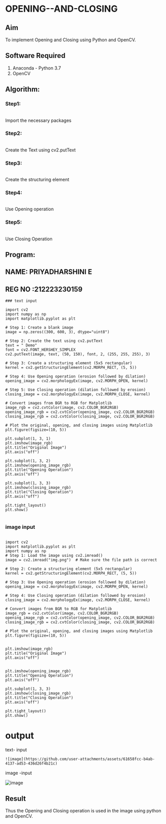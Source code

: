 # OPENING--AND-CLOSING

## Aim

To implement Opening and Closing using Python and OpenCV.

## Software Required

1. Anaconda - Python 3.7
2. OpenCV

## Algorithm:

### Step1:
<br>Import the necessary packages


### Step2:
<br>Create the Text using cv2.putText

### Step3:
<br>Create the structuring element

### Step4:
<br>Use Opening operation

### Step5:
<br>Use Closing Operation

 
## Program:
## NAME: PRIYADHARSHINI E
## REG NO :212223230159

```
### text input

import cv2
import numpy as np
import matplotlib.pyplot as plt

# Step 1: Create a blank image
image = np.zeros((300, 600, 3), dtype="uint8")

# Step 2: Create the text using cv2.putText
text = " Demo"
font = cv2.FONT_HERSHEY_SIMPLEX
cv2.putText(image, text, (50, 150), font, 2, (255, 255, 255), 3)

# Step 3: Create a structuring element (5x5 rectangular)
kernel = cv2.getStructuringElement(cv2.MORPH_RECT, (5, 5))

# Step 4: Use Opening operation (erosion followed by dilation)
opening_image = cv2.morphologyEx(image, cv2.MORPH_OPEN, kernel)

# Step 5: Use Closing operation (dilation followed by erosion)
closing_image = cv2.morphologyEx(image, cv2.MORPH_CLOSE, kernel)

# Convert images from BGR to RGB for Matplotlib
image_rgb = cv2.cvtColor(image, cv2.COLOR_BGR2RGB)
opening_image_rgb = cv2.cvtColor(opening_image, cv2.COLOR_BGR2RGB)
closing_image_rgb = cv2.cvtColor(closing_image, cv2.COLOR_BGR2RGB)

# Plot the original, opening, and closing images using Matplotlib
plt.figure(figsize=(10, 5))

plt.subplot(1, 3, 1)
plt.imshow(image_rgb)
plt.title("Original Image")
plt.axis("off")

plt.subplot(1, 3, 2)
plt.imshow(opening_image_rgb)
plt.title("Opening Operation")
plt.axis("off")

plt.subplot(1, 3, 3)
plt.imshow(closing_image_rgb)
plt.title("Closing Operation")
plt.axis("off")

plt.tight_layout()
plt.show()


```


### image input
  ```

import cv2
import matplotlib.pyplot as plt
import numpy as np
# Step 1: Load the image using cv2.imread()
image = cv2.imread("img.png")  # Make sure the file path is correct

# Step 2: Create a structuring element (5x5 rectangular)
kernel = cv2.getStructuringElement(cv2.MORPH_RECT, (5, 5))

# Step 3: Use Opening operation (erosion followed by dilation)
opening_image = cv2.morphologyEx(image, cv2.MORPH_OPEN, kernel)

# Step 4: Use Closing operation (dilation followed by erosion)
closing_image = cv2.morphologyEx(image, cv2.MORPH_CLOSE, kernel)

# Convert images from BGR to RGB for Matplotlib
image_rgb = cv2.cvtColor(image, cv2.COLOR_BGR2RGB)
opening_image_rgb = cv2.cvtColor(opening_image, cv2.COLOR_BGR2RGB)
closing_image_rgb = cv2.cvtColor(closing_image, cv2.COLOR_BGR2RGB)

# Plot the original, opening, and closing images using Matplotlib
plt.figure(figsize=(10, 5))


plt.imshow(image_rgb)
plt.title("Original Image")
plt.axis("off")


plt.imshow(opening_image_rgb)
plt.title("Opening Operation")
plt.axis("off")

plt.subplot(1, 3, 3)
plt.imshow(closing_image_rgb)
plt.title("Closing Operation")
plt.axis("off")

plt.tight_layout()
plt.show()

  ```




# output



text- input 


    ![image](https://github.com/user-attachments/assets/61658fcc-b4ab-4137-ad53-436d26f4b21c)


image -input


   ![image](https://github.com/user-attachments/assets/ca3075e7-a27d-4c21-81ae-8390c7f373a4)




## Result
Thus the Opening and Closing operation is used in the image using python and OpenCV.
